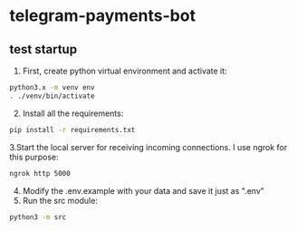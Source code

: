 # telegram-payments-bot

## test startup
1. First, create python virtual environment and activate it:

```bash
python3.x -m venv env
. ./venv/bin/activate
```

2. Install all the requirements:

```bash
pip install -r requirements.txt
```

3.Start the local server for receiving incoming connections. I use ngrok for this purpose:

```bash
ngrok http 5000
```

4. Modify the .env.example with your data and save it just as ".env"
5. Run the src module:

```bash
python3 -m src
```


